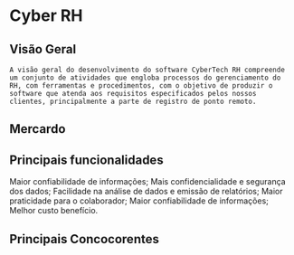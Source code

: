 # Cyber RH #

## Visão Geral ##

	A visão geral do desenvolvimento do software CyberTech RH compreende um conjunto de atividades que engloba processos do gerenciamento do RH, com ferramentas e procedimentos, com o objetivo de produzir o software que atenda aos requisitos especificados pelos nossos clientes, principalmente a parte de registro de ponto remoto. 


## Mercardo ##

## Principais funcionalidades ##

 Maior confiabilidade de informações;
 Mais confidencialidade e segurança dos dados;
 Facilidade na análise de dados e emissão de relatórios;
 Maior praticidade para o colaborador;
 Maior confiabilidade de informações;
 Melhor custo benefício.


## Principais Concocorentes ##

